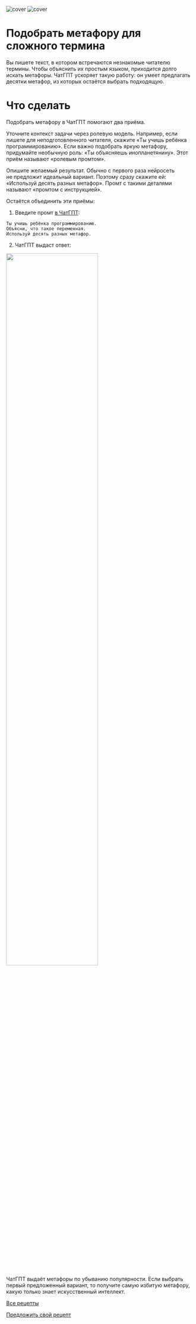 ![cover](https://github.com/Open-Prompting/Open-Prompting/blob/12addf4dacaf9c8905a5a475510253c2b0cb96ca/images/cover-metaphor-dark.svg#gh-dark-mode-only)
![cover](https://github.com/Open-Prompting/Open-Prompting/blob/12addf4dacaf9c8905a5a475510253c2b0cb96ca/images/cover-metaphor-light.svg#gh-light-mode-only)

# Подобрать метафору для сложного термина
Вы&nbsp;пишете текст, в&nbsp;котором встречаются незнакомые читателю термины. Чтобы объяснить их&nbsp;простым языком, приходится долго искать метафоры. ЧатГПТ ускоряет такую работу: он&nbsp;умеет предлагать десятки метафор, из&nbsp;которых остаётся выбрать подходящую.

# Что сделать
Подобрать метафору в&nbsp;ЧатГПТ помогают два приёма.

Уточните контекст задачи через ролевую модель. Например, если пишете для неподготовленного читателя, скажите &laquo;Ты учишь ребёнка программированию&raquo;. Если важно подобрать яркую метафору, придумайте необычную роль: &laquo;Ты&nbsp;объясняешь инопланетянину&raquo;. Этот приём называют «ролевым промтом».
 
Опишите желаемый результат. Обычно с&nbsp;первого раза нейросеть не&nbsp;предложит идеальный вариант.  Поэтому сразу скажите ей: «Используй десять разных метафор». Промт с такими деталями называют «промтом с инструкцией».

Остаётся объединить эти приёмы:

1. Введите промт [в ЧатГПТ](https://chat.openai.com/):
```
Ты учишь ребёнка программированию.
Объясни, что такое переменная.
Используй десять разных метафор.
```

2. ЧатГПТ выдаст ответ:
<img src="https://github.com/Open-Prompting/Open-Prompting/blob/11d51b0ed814049dfeeeec52b4dbfbc75184b45c/images/meta.webp" width="70%" height="70%">


ЧатГПТ выдаёт метафоры по&nbsp;убыванию популярности. Если выбрать первый предложенный вариант, то&nbsp;получите самую избитую метафору, какую только знает искусственный интеллект.

[Все рецепты](https://github.com/Open-Prompting/Open-Prompting/blob/main/README.md#user-content-рецепты)

[Предложить свой рецепт](#)
